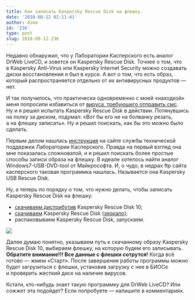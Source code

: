 ```yaml
---
title: Как записать Kaspersky Rescue Disk на флешку.
date: '2010-08-12 01:11:41'
author: dima
id: '236'
type: post
slug: 2010-08-12-236
---
```


Недавно обнаружил, что у Лаборатории Касперского есть аналог DrWeb LiveCD, и зовется он Kaspersky Rescue Disk. Точнее о том, что в Kaspersky Anti-Virus или Kaspersky Internet Security можно создавать диски восстановления я был в курсе. А вот о том, что есть образ, который распространяется отдельно от их антивирусных продуктов — нет.

И так получилось, что практически одновременно с моей «находкой» меня попросили избавиться от [вируса, требующего отправить смс](/blog/windows-zablokirovan-otpravte-sms). Ну и я решил испытать Kaspersky Rescue Disk в действии. Потянувшись на полку за диском, подумал: «Вот бы его не на болванку резать, а на флешку записать». Ну и решил поискать, как бы это можно было сделать.

Первым делом нашлась [инструкция](http://support.kaspersky.ru/viruses/rescuedisk/main?qid=208638373) на сайте службы технической поддержки Лаборатории Касперского. Правда на первый взгляд она мне показалась сложноватой, и я решил поискать более простые способы записи образа на флешку. В идеале хотелось найти аналог Windows7-USB-DVD-tool от Майкрософта. И, о чудо, в недрах ftp сайта касперского таковая программка нашлась. Называется она Kaspersky USB Rescue Disk.

Ну, а теперь по порядку о том, что нужно делать, чтобы записать Kaspersky Rescue Disk на флешку:

*   [скачиваем дистрибутив](http://rescuedisk.kaspersky-labs.com/rescuedisk/updatable/) Kaspersky Rescue Disk 10;
*   [скачиваем](http://devbuilds.kaspersky-labs.com/devbuilds/RescueDisk10/Rescue2usb/) Kaspersky Rescue Disk ([зеркало](http://depositfiles.com/files/4vy27ki4l));
*   распаковываем Kaspersky Rescue Disk, запускаем.

  

[![](/uploads/_bl/2/s71603129.jpg)](/uploads/_bl/2/71603129.jpg "Нажмите, для просмотра в полном размере...")

  
Далее думаю понятно, указываем путь к скачанному образу Kaspersky Rescue Disk 10, выбираем флешку, на которую будем его записывать. **Обратите внимание!!! Все данные с флешки сотрутся!** Когда всё готово — жмем «Старт». После завершения работы программы можно будет загрузиться с флешки, установив загрузку с нее в БИОСе и проверить жесткий диск на наличие вирусов.

Кстати, кто-нибудь знает такую программку для DrWeb LiveCD? Или сожжет эта подойдет? Если попробуете — напишите в комментариях.
